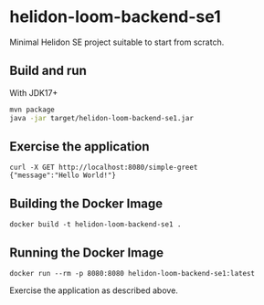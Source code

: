 # helidon-loom-backend-se1

Minimal Helidon SE project suitable to start from scratch.

## Build and run


With JDK17+
```bash
mvn package
java -jar target/helidon-loom-backend-se1.jar
```

## Exercise the application
```
curl -X GET http://localhost:8080/simple-greet
{"message":"Hello World!"}
```



## Building the Docker Image
```
docker build -t helidon-loom-backend-se1 .
```

## Running the Docker Image

```
docker run --rm -p 8080:8080 helidon-loom-backend-se1:latest
```

Exercise the application as described above.
                                
